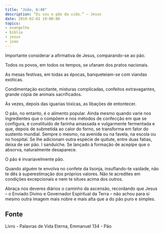 ```yaml
---
title: "João, 6:48"
description: “Eu sou o pão da vida.” – Jesus
date: 2019-02-01 19:00:00
topics: 
- evangelho
- biblia
- jesus
- joao
---
```


Importante considerar a afirmativa de Jesus, comparando-se ao pão.

Todos os povos, em todos os tempos, se ufanam dos pratos nacionais.

As mesas festivas, em todas as épocas, banqueteiam-se com viandas exóticas.

Condimentação excitante, misturas complicadas, confeitos extravagantes, grande cópia
de animais sacrificados.

Às vezes, depois das iguarias tóxicas, as libações de entontecer.

O pão, no entanto, é o alimento popular. Ainda mesmo quando varie nos ingredientes que
o compõem e nos métodos de confecção em que se configura, é constituído de farinha
amassada e vulgarmente fermentada e que, depois de submetida ao calor do forno, se
transforma em fator do sustento mundial. Sempre o mesmo, na avenida ou na favela, na
escola ou no hospital. Se lhe adicionam outra espécie de quitute, entre duas fatias, deixa
de ser pão. I sanduíche. Se lançado à formação de acepipe que o absorva, naturalmente
desaparece.

O pão é invariavelmente pão.

Quando alguém te envolva no confete da lisonja, insuflando-te vaidade, não te dês à
superestimação dos próprios valores. Não te acredites em condições excepcionais e nem
te situes acima dos outros.

Abraça nos deveres diários o caminho da ascensão, recordando que Jesus – o Enviado
Divino e Governador Espiritual da Terra – não achou para si mesmo outra imagem mais
nobre e mais alta que a do pão puro e simples.



## Fonte
Livro - Palavras de Vida Eterna, Emmanuel
134 - Pão
